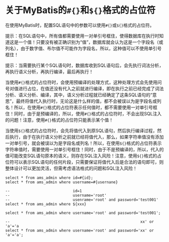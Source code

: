 # 关于MyBatis的`#{}`和`${}`格式的占位符

在使用MyBatis时，配置SQL语句中的参数可以使用`#{}`或`${}`格式的占位符。

提示：在SQL语句中，所有值都需要使用一对单引号框住，使得数据库在执行时知道这是一个值！只要没有被正确识别为“值”，数据库就会认为这是一个字段名（或列名），由于数字值、布尔值不可能作为字段名，所以，这种值可以不使用单引号框住！

提示：当需要执行某个SQL语句时，数据库收到SQL语句后，会先执行词法分析，再执行语义分析，再执行编译，最后再执行！

当使用`#{}`格式的占位符时，会使用预编译的处理方式，这种处理方式会先使用问号对值进行占位，在值还没有代入之前就进行编译，即在执行之前已经完成了词法分析、语义分析、编译，其中，语义分析过程就已经确定了这条SQL语句的“意思”，最终将值代入执行时，无论这是什么样的值，都不会被误以为是字段名或列名！所以，在使用`#{}`格式的占位符表示任何值时，都不需要使用一对单引号框住！同时，由于是预编译的，所以，使用`#{}`格式的占位符时，不会出现SQL注入的问题！注意，使用`#{}`格式的占位符只能表示某个值！

当使用`${}`格式的占位符时，会先将值代入到原SQL语句，然后执行编译过程，然后执行，由于在执行语义分析之前就已经将值代入，那么，如果字符串值没有添加一对单引号，就会被误以为是字段名或列名！所以，在使用`${}`格式的占位符表示字符串值时，需要使用一对单引号框住！同时，由于不是预编译的，所以，代入的值可能改变SQL语句原本的语义，则存在SQL注入风险！注意，使用`${}`格式的占位符可以表示SQL语句的任何片段，只需要保证将值代入后是合法的语句即可，则整体设计可以更加灵活，但需考虑语法格式的问题和SQL注入风险！



```mysql
select * from ams_admin where id=#{id};
select * from ams_admin where username=#{usernane}

--                            id=1
--                            username='root'
--                            usenrame='root' and password='test001'
select * from ams_admin where ${xxx}

select * from ams_admin where username='root' and password='test001';

--                                                          xx' or 'a'='a
select * from ams_admin where username='root' and password='xx' or 'a'='a';
```











